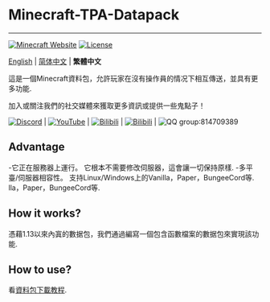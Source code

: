 # Minecraft-TPA-Datapack
--------
[![Minecraft Website](https://img.shields.io/badge/Minecraft-green)](https://www.minecraft.net/)
[![License](https://img.shields.io/github/license/MCDReforged/MCDReforged.svg)](https://github.com/Xiao-tu233/Minecraft-TPA-Datapack/edit/main/LICENSE)


[English](https://github.com/Xiao-tu233/Minecraft-TPA-Datapack/edit/main/README.md) | [简体中文](https://github.com/Xiao-tu233/Minecraft-TPA-Datapack/edit/main/README_zhcn.md) | **繁體中文**

這是一個Minecraft資料包，允許玩家在沒有操作員的情况下相互傳送，並具有更多功能.

加入或關注我們的社交媒體來獲取更多資訊或提供一些鬼點子！

[![Discord](https://img.shields.io/badge/Discord-blue)](https://discord.gg/QgkpxsFahw) | [![YouTube]( https://img.shields.io/badge/YouTube-red)](https://www.youtube.com/channel/UCMOgi9XLPgVjLJRV6-YqQmg) | [![Bilibili](https://img.shields.io/badge/Bilibili-aqua)](https://www.bilibili.com/space/433412367) | [![Bilibili](https://img.shields.io/badge/Bilibili-_space-aqua)](https://www.bilibili.com/space/433412367) | ![QQ group](https://img.shields.io/badge/QQ-_%E7%BE%A4-white):814709389

## Advantage

-它正在服務器上運行。 它根本不需要修改伺服器，這會讓一切保持原樣.
-多平臺/伺服器相容性。 支持Linux/Windows上的Vanilla，Paper，BungeeCord等. lla，Paper，BungeeCord等.

## How it works?

憑藉1.13以來內寘的數据包，我們通過編寫一個包含函數檔案的數据包來實現該功能.

## How to use?

看[資料包下載教程](https://zh.minecraft.wiki/w/Tutorial:%E5%AE%89%E8%A3%85%E6%95%B0%E6%8D%AE%E5%8C%85).
